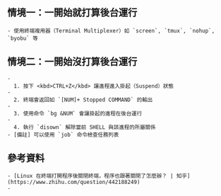 ## 情境一：一開始就打算後台運行
	- 使用終端複用器（Terminal Multiplexer）如 `screen`, `tmux`, `nohup`, `byobu` 等
## 情境二：一開始沒打算後台運行
	-
	  1. 按下 <kbd>CTRL+Z</kbd> 讓進程進入掛起（Suspend）狀態
	-
	  2. 終端會返回如 `[NUM]+ Stopped COMMAND` 的輸出
	-
	  3. 使用命令 `bg &NUM` 會讓掛起的進程在後台運行
	-
	  4. 執行 `disown` 解除當前 SHELL 與該進程的所屬關係
	- [備註] 可以使用 `job` 命令檢查任務列表
## 參考資料
	- [Linux 在終端打開程序後關閉終端，程序也跟著關閉了怎麼辦？ | 知乎](https://www.zhihu.com/question/442188249)
	-